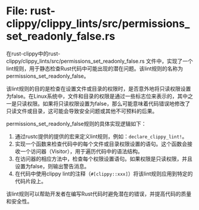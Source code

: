 # File: rust-clippy/clippy_lints/src/permissions_set_readonly_false.rs

在rust-clippy中的rust-clippy/clippy_lints/src/permissions_set_readonly_false.rs 文件中，实现了一个lint规则，用于静态检查Rust代码中可能出现的潜在问题。该lint规则的名称为permissions_set_readonly_false。

该lint规则的目的是检查在设置文件或目录的权限时，是否意外地将只读权限设置为false。在Linux系统中，文件和目录的权限是通过一些标志位来表示的，其中之一是只读权限。如果将只读权限设置为false，那么可能意味着代码错误地修改了只读文件或目录，这可能会导致安全问题或其他不可预料的后果。

permissions_set_readonly_false规则的具体实现逻辑如下：
1. 通过rustc提供的提供的宏来定义lint规则，例如：`declare_clippy_lint!`。
2. 实现一个函数来检查代码中的每个文件或目录权限设置的语句。这个函数会接收一个访问器（Visitor），用于遍历代码中的语法结构。
3. 在访问器的相应方法中，检查每个权限设置语句。如果权限是只读权限，并且设置为false，则输出警告消息。
4. 在代码中使用clippy lint的注释（`#[clippy::xxx]`）将该lint规则应用到特定的代码片段上。

该lint规则可以帮助开发者在编写Rust代码时避免潜在的错误，并提高代码的质量和安全性。

